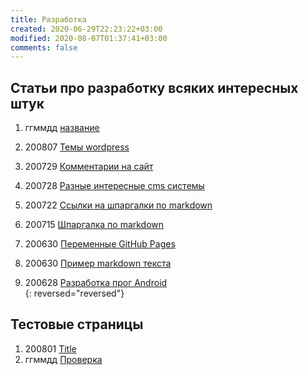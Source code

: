 ```yaml
---
title: Разработка
created: 2020-06-29T22:23:22+03:00
modified: 2020-08-07T01:37:41+03:00
comments: false
---
```


## Статьи про разработку всяких интересных штук


1. ггммдд [название](./)
1. 200807 [Темы wordpress](./200807_wp-themes.md)
1. 200729 [Комментарии на сайт](./200729-комментарии-на-сайт.md)  
1. 200728 [Разные интересные cms системы](./200728_cms.md)
1. 200722 [Ссылки на шпаргалки по markdown](./200722_markdown.md)

1. 200715 [Шпаргалка по markdown](./200715_md_шпаргалка.md)
1. 200630 [Переменные GitHub Pages](./200630-gh-pages-vars.md)
1. 200630 [Пример markdown текста](./200630-md-example.md)
1. 200628 [Разработка прог Android](200628_android_разработка.md)  
{: reversed="reversed"}


## Тестовые страницы

1. 200801 [Title](./index.md)  
1. ггммдд [Проверка](../beta)  


